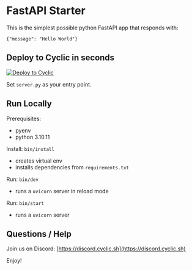 # FastAPI Starter

This is the simplest possible python FastAPI app that responds with: 
```
{"message": "Hello World"}
```

## Deploy to Cyclic in seconds 

[![Deploy to Cyclic](https://deploy.cyclic.app/button.svg)](https://deploy.cyclic.app/)

Set `server.py` as your entry point.

## Run Locally

Prerequisites:
- pyenv
- python 3.10.11

Install: `bin/install`
- creates virtual env
- installs dependencies from `requirements.txt`

Run: `bin/dev`
- runs a `uvicorn` server in reload mode

Run: `bin/start`
- runs a `uvicorn` server


## Questions / Help

Join us on Discord: [https://discord.cyclic.sh](https://discord.cyclic.sh)

Enjoy!
